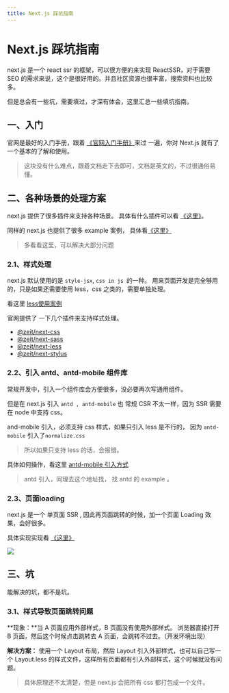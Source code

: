 ```yaml
---
title: Next.js 踩坑指南
---
```


# Next.js 踩坑指南

next.js 是一个 react ssr 的框架，可以很方便的来实现 ReactSSR，对于需要 SEO 的需求来说，这个是很好用的。并且社区资源也很丰富，搜索资料也比较多。



但是总会有一些坑，需要填过，才深有体会，这里汇总一些填坑指南。



## 一、入门

官网是最好的入门手册，跟着 [《官网入门手册》](https://nextjs.org/learn/basics/getting-started)来过 一遍，你对 Next.js 就有了一个基本的了解和使用。

> 这块没有什么难点，跟着文档走下去即可，文档是英文的，不过很通俗易懂。



## 二、各种场景的处理方案

next.js 提供了很多插件来支持各种场景。 具体有什么插件可以看 [《这里》](https://github.com/zeit/next-plugins)。

同样的 next.js 也提供了很多 example 案例， 具体看[《这里》](https://github.com/zeit/next.js/blob/canary/examples/)

> 多看看这里，可以解决大部分问题



### 2.1、样式处理

next.js 默认使用的是 `style-jsx`, `css in js `的一种。 用来页面开发是完全够用的，只是如果还需要使用 less，css 之类的，需要单独处理。

看这里 [less使用案例](https://github.com/zeit/next.js/blob/canary/examples/with-next-less/next.config.js) 



官网提供了 一下几个插件来支持样式处理。

- [@zeit/next-css](https://github.com/zeit/next-plugins/blob/master/packages/next-css)
- [@zeit/next-sass](https://github.com/zeit/next-plugins/blob/master/packages/next-sass)
- [@zeit/next-less](https://github.com/zeit/next-plugins/blob/master/packages/next-less)
- [@zeit/next-stylus](https://github.com/zeit/next-plugins/blob/master/packages/next-stylus)



### 2.2、引入 antd、antd-mobile 组件库

常规开发中，引入一个组件库会方便很多，没必要再次写通用组件。

但是在 next.js 引入 `antd , antd-mobile`  也 常规 CSR 不太一样，因为 SSR 需要在 node 中支持 css。



and-mobile 引入，必须支持 css 样式，如果只引入 less 是不行的， 因为 `antd-mobile` 引入了`normalize.css` 

> 所以如果只支持 less 的话，会报错。



具体如何操作，看这里 [antd-mobile 引入方式](https://github.com/zeit/next.js/blob/canary/examples/with-antd-mobile/next.config.js)

> antd 引入，同理去这个地址找， 找 antd 的 example 。



### 2.3、页面loading

next.js 是一个 单页面 SSR , 因此再页面跳转的时候，加一个页面 Loading 效果，会好很多。

具体实现实现看 [《这里》](https://github.com/zeit/next.js/blob/canary/examples/with-loading/pages/_app.js)

![](https://tva1.sinaimg.cn/large/0082zybpgy1gbnuwft25tj30qu056mx3.jpg)



## 三、坑

能解决的坑，都不是坑。



### 3.1、样式导致页面跳转问题

**现象：**当 A 页面应用外部样式，B 页面没有使用外部样式。 浏览器直接打开 B 页面，然后这个时候点击跳转去 A 页面，会跳转不过去。（开发环境出现）

**解决方案：** 使用一个 Layout 布局，然后 Layout 引入外部样式，也可以自己写一个  Layout.less 的样式文件，这样所有页面都有引入外部样式，这个时候就没有问题。

> 具体原理还不太清楚，但是 next.js 会把所有 css 都打包成一个文件。





